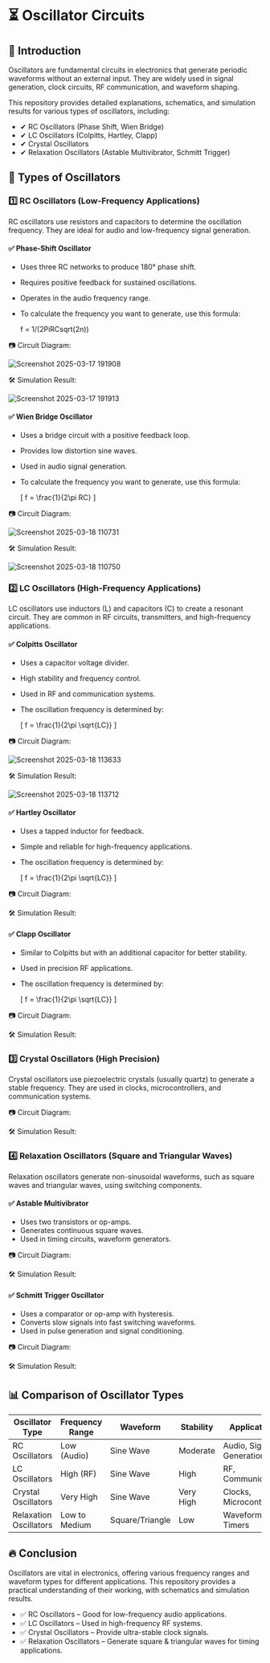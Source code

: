 # ⏳ Oscillator Circuits

## 📢 Introduction

Oscillators are fundamental circuits in electronics that generate periodic waveforms without an external input. They are widely used in signal generation, clock circuits, RF communication, and waveform shaping.

This repository provides detailed explanations, schematics, and simulation results for various types of oscillators, including:

- ✔ RC Oscillators (Phase Shift, Wien Bridge)
- ✔ LC Oscillators (Colpitts, Hartley, Clapp)
- ✔ Crystal Oscillators
- ✔ Relaxation Oscillators (Astable Multivibrator, Schmitt Trigger)

## 🔄 Types of Oscillators

### 1️⃣ RC Oscillators (Low-Frequency Applications)

RC oscillators use resistors and capacitors to determine the oscillation frequency. They are ideal for audio and low-frequency signal generation.

#### ✅ Phase-Shift Oscillator
- Uses three RC networks to produce 180° phase shift.
- Requires positive feedback for sustained oscillations.
- Operates in the audio frequency range.
- To calculate the frequency you want to generate, use this formula:
  
  f = 1/(2PiRCsqrt(2n))
  

  
📷 Circuit Diagram:

![Screenshot 2025-03-17 191908](https://github.com/user-attachments/assets/0dc63847-7a48-48bb-887d-d1b1973c2d9d)

🛠 Simulation Result:

![Screenshot 2025-03-17 191913](https://github.com/user-attachments/assets/ee40bbe7-ad26-4133-a927-4f796e51cd7d)

#### ✅ Wien Bridge Oscillator
- Uses a bridge circuit with a positive feedback loop.
- Provides low distortion sine waves.
- Used in audio signal generation.
- To calculate the frequency you want to generate, use this formula:
  
  \[
  f = \frac{1}{2\pi RC}
  \]

📷 Circuit Diagram:

![Screenshot 2025-03-18 110731](https://github.com/user-attachments/assets/6f1a378e-f9c6-400d-abaa-ab5533fe2e3d)

🛠 Simulation Result:

![Screenshot 2025-03-18 110750](https://github.com/user-attachments/assets/f85a565d-0f92-4dff-8498-3bc33a43e069)

### 2️⃣ LC Oscillators (High-Frequency Applications)

LC oscillators use inductors (L) and capacitors (C) to create a resonant circuit. They are common in RF circuits, transmitters, and high-frequency applications.

#### ✅ Colpitts Oscillator
- Uses a capacitor voltage divider.
- High stability and frequency control.
- Used in RF and communication systems.
- The oscillation frequency is determined by:
  
  \[
  f = \frac{1}{2\pi \sqrt{LC}}
  \]

📷 Circuit Diagram:

![Screenshot 2025-03-18 113633](https://github.com/user-attachments/assets/5390fd31-8259-4651-91d8-b748c94aa8d4)

🛠 Simulation Result:

![Screenshot 2025-03-18 113712](https://github.com/user-attachments/assets/92812dc9-56cc-4078-8ffe-3d69ef664489)

#### ✅ Hartley Oscillator
- Uses a tapped inductor for feedback.
- Simple and reliable for high-frequency applications.
- The oscillation frequency is determined by:
  
  \[
  f = \frac{1}{2\pi \sqrt{LC}}
  \]

📷 Circuit Diagram:

🛠 Simulation Result:

#### ✅ Clapp Oscillator
- Similar to Colpitts but with an additional capacitor for better stability.
- Used in precision RF applications.
- The oscillation frequency is determined by:
  
  \[
  f = \frac{1}{2\pi \sqrt{LC}}
  \]

📷 Circuit Diagram:

🛠 Simulation Result:

### 3️⃣ Crystal Oscillators (High Precision)

Crystal oscillators use piezoelectric crystals (usually quartz) to generate a stable frequency. They are used in clocks, microcontrollers, and communication systems.

📷 Circuit Diagram:

🛠 Simulation Result:

### 4️⃣ Relaxation Oscillators (Square and Triangular Waves)

Relaxation oscillators generate non-sinusoidal waveforms, such as square waves and triangular waves, using switching components.

#### ✅ Astable Multivibrator
- Uses two transistors or op-amps.
- Generates continuous square waves.
- Used in timing circuits, waveform generators.

📷 Circuit Diagram:

🛠 Simulation Result:

#### ✅ Schmitt Trigger Oscillator
- Uses a comparator or op-amp with hysteresis.
- Converts slow signals into fast switching waveforms.
- Used in pulse generation and signal conditioning.

📷 Circuit Diagram:

🛠 Simulation Result:

## 📊 Comparison of Oscillator Types

| Oscillator Type       | Frequency Range | Waveform      | Stability      | Applications                |
|-----------------------|-----------------|---------------|----------------|-----------------------------|
| RC Oscillators        | Low (Audio)     | Sine Wave     | Moderate       | Audio, Signal Generation    |
| LC Oscillators        | High (RF)       | Sine Wave     | High           | RF, Communication           |
| Crystal Oscillators   | Very High       | Sine Wave     | Very High      | Clocks, Microcontrollers    |
| Relaxation Oscillators| Low to Medium   | Square/Triangle | Low           | Waveform Gen., Timers       |



## 🔥 Conclusion

Oscillators are vital in electronics, offering various frequency ranges and waveform types for different applications. This repository provides a practical understanding of their working, with schematics and simulation results.

- ✅ RC Oscillators – Good for low-frequency audio applications.
- ✅ LC Oscillators – Used in high-frequency RF systems.
- ✅ Crystal Oscillators – Provide ultra-stable clock signals.
- ✅ Relaxation Oscillators – Generate square & triangular waves for timing applications.
